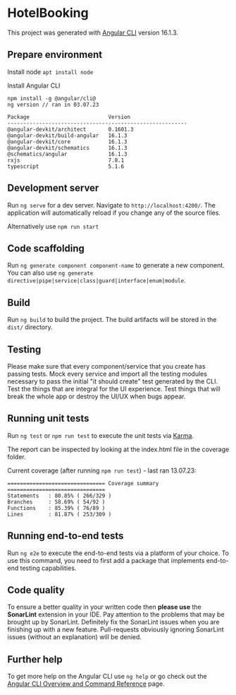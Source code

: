 # HotelBooking

This project was generated with [Angular CLI](https://github.com/angular/angular-cli) version 16.1.3.

## Prepare environment
Install node
`apt install node`

Install Angular CLI  
```
npm install -g @angular/cli@
ng version // ran in 03.07.23
```
```
Package                         Version
---------------------------------------------------------
@angular-devkit/architect       0.1601.3
@angular-devkit/build-angular   16.1.3
@angular-devkit/core            16.1.3
@angular-devkit/schematics      16.1.3
@schematics/angular             16.1.3
rxjs                            7.8.1
typescript                      5.1.6
```

## Development server

Run `ng serve` for a dev server. Navigate to `http://localhost:4200/`. The application will automatically reload if you change any of the source files.

Alternatively use `npm run start`

## Code scaffolding

Run `ng generate component component-name` to generate a new component. You can also use `ng generate directive|pipe|service|class|guard|interface|enum|module`.

## Build

Run `ng build` to build the project. The build artifacts will be stored in the `dist/` directory.

## Testing

Please make sure that every component/service that you create has passing tests. Mock every service and import all the testing modules necessary to pass the initial "it should create" test generated by the CLI. Test the things that are integral for the UI experience. Test things that will break the whole app or destroy the UI/UX when bugs appear.

## Running unit tests

Run `ng test` or `npm run test` to execute the unit tests via [Karma](https://karma-runner.github.io).

The report can be inspected by looking at the index.html file in the coverage folder.

Current coverage (after running `npm run test`) - last ran 13.07.23:
```
=============================== Coverage summary ===============================       
Statements   : 80.85% ( 266/329 )
Branches     : 58.69% ( 54/92 )
Functions    : 85.39% ( 76/89 )
Lines        : 81.87% ( 253/309 )
```

## Running end-to-end tests

Run `ng e2e` to execute the end-to-end tests via a platform of your choice. To use this command, you need to first add a package that implements end-to-end testing capabilities.

## Code quality

To ensure a better quality in your written code then **please use** the **SonarLint** extension in your IDE. Pay attention to the problems that may be brought up by SonarLint. Definitely fix the SonarLint issues when you are finishing up with a new feature. Pull-requests obviously ignoring SonarLint issues (without an explanation) will be denied.

## Further help

To get more help on the Angular CLI use `ng help` or go check out the [Angular CLI Overview and Command Reference](https://angular.io/cli) page.
